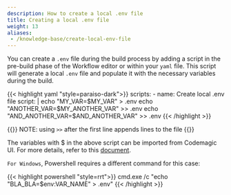```yaml
---
description: How to create a local .env file
title: Creating a local .env file
weight: 13
aliases:
 - /knowledge-base/create-local-env-file
---
```


You can create a `.env` file during the build process by adding a script in the pre-build phase of the Workflow editor or within your `yaml` file. This script will generate a local `.env` file and populate it with the necessary variables during the build.

{{< highlight yaml "style=paraiso-dark">}}
scripts:
    - name: Create local .env file
      script: | 
        echo "MY_VAR=$MY_VAR" > .env
        echo "ANOTHER_VAR=$MY_ANOTHER_VAR" >> .env
        echo "AND_ANOTHER_VAR=$AND_ANOTHER_VAR" >> .env
{{< /highlight >}}

{{<notebox >}}
NOTE: using `>>` after the first line appends lines to the file
{{</notebox>}}

The variables with $ in the above script can be imported from Codemagic UI. For more details, refer to this [document](../yaml-basic-configuration/using-environment-variables/).

`For Windows`, Powershell requires a different command for this case:

{{< highlight powershell "style=rrt">}}
cmd.exe /c "echo "BLA_BLA=$env:VAR_NAME" > .env"
{{< /highlight >}}


